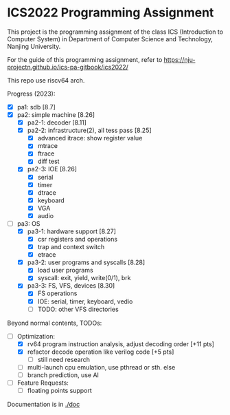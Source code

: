 # ICS2022 Programming Assignment

This project is the programming assignment of the class ICS (Introduction to Computer System)
in Department of Computer Science and Technology, Nanjing University.

For the guide of this programming assignment,
refer to https://nju-projectn.github.io/ics-pa-gitbook/ics2022/

This repo use riscv64 arch.

Progress (2023):

- [x] pa1: sdb [8.7]
- [x] pa2: simple machine [8.26]
    - [x] pa2-1: decoder [8.11]
    - [x] pa2-2: infrastructure(2), all tess pass [8.25]
        - [x] advanced itrace: show register value
        - [x] mtrace
        - [x] ftrace
        - [x] diff test
    - [x] pa2-3: IOE [8.26]
        - [x] serial
        - [x] timer
        - [x] dtrace
        - [x] keyboard
        - [x] VGA
        - [x] audio
- [ ] pa3: OS
    - [x] pa3-1: hardware support [8.27]
        - [x] csr registers and operations
        - [x] trap and context switch
        - [x] etrace
    - [x] pa3-2: user programs and syscalls [8.28]
        - [x] load user programs
        - [x] syscall: exit, yield, write(0/1), brk
    - [x] pa3-3: FS, VFS, devices [8.30]
        - [x] FS operations
        - [x] IOE: serial, timer, keyboard, vedio
        - [ ] TODO: other VFS directories

Beyond normal contents, TODOs:

- [ ] Optimization:
    - [x] rv64 program instruction analysis, adjust decoding order [+11 pts]
    - [x] refactor decode operation like verilog code [+5 pts]
        - [ ] still need research
    - [ ] multi-launch cpu emulation, use pthread or sth. else
    - [ ] branch prediction, use AI
- [ ] Feature Requests:
    - [ ] floating points support

Documentation is in [./doc](./doc/main.md)